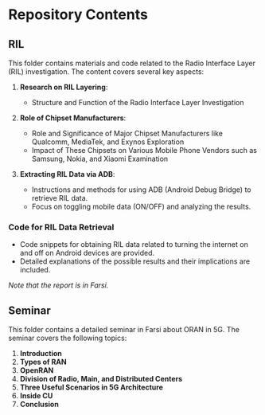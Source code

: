# Repository Contents
## RIL

This folder contains materials and code related to the Radio Interface Layer (RIL) investigation. The content covers several key aspects:

1. **Research on RIL Layering**: 
   - Structure and Function of the Radio Interface Layer Investigation
   
2. **Role of Chipset Manufacturers**:
   - Role and Significance of Major Chipset Manufacturers like Qualcomm, MediaTek, and Exynos Exploration
   - Impact of These Chipsets on Various Mobile Phone Vendors such as Samsung, Nokia, and Xiaomi Examination

3. **Extracting RIL Data via ADB**:
   - Instructions and methods for using ADB (Android Debug Bridge) to retrieve RIL data.
   - Focus on toggling mobile data (ON/OFF) and analyzing the results.

### Code for RIL Data Retrieval
- Code snippets for obtaining RIL data related to turning the internet on and off on Android devices are provided.
- Detailed explanations of the possible results and their implications are included.

*Note that the report is in Farsi.*

## Seminar

This folder contains a detailed seminar in Farsi about ORAN in 5G. The seminar covers the following topics:

1. **Introduction**
2. **Types of RAN**
3. **OpenRAN**
4. **Division of Radio, Main, and Distributed Centers**
5. **Three Useful Scenarios in 5G Architecture**
6. **Inside CU**
7. **Conclusion**
